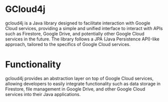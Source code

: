 # GCloud4j
gcloud4j is a Java library designed to facilitate interaction with Google Cloud services, providing a simple and unified interface to interact with APIs such as Firestore, Google Drive, and potentially other Google Cloud services in the future. The library follows a JPA (Java Persistence API)-like approach, tailored to the specifics of Google Cloud services.

# Functionality
gcloud4j provides an abstraction layer on top of Google Cloud services, allowing developers to easily integrate functionality such as data storage in Firestore, file management in Google Drive, and other Google Cloud services into their Java applications.
